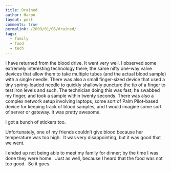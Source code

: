 ```yaml
---
title: Drained
author: Harpo
layout: post
comments: true
permalink: /2009/01/06/drained/
tags:
  - family
  - food
  - tech
---
```

I have returned from the blood drive. It went very well. I observed some extremely interesting technology there; the same nifty one-way valve devices that allow them to take multiple tubes (and the actual blood sample) with a single needle. There was also a small finger-sized device that used a tiny spring-loaded needle to quickly shallowly puncture the tip of a finger to test iron levels and such. The technician doing this was fast; he swabbed my finger, and took a sample within twenty seconds. There was also a complex network setup involving laptops, some sort of Palm Pilot-based device for keeping track of blood samples, and I would imagine some sort of server or gateway. It was pretty awesome.

I got a bunch of stickers too.

Unfortunately, one of my friends couldn&#8217;t give blood because her temperature was too high.  It was very disappointing, but it was good that we went.

I ended up not being able to meet my family for dinner; by the time I was done they were home.  Just as well, because I heard that the food was not too good.  So it goes.